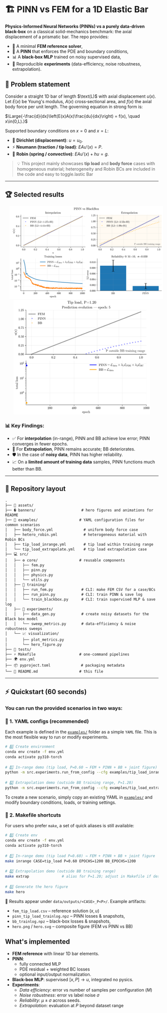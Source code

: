 # 🏗️ PINN vs FEM for a 1D Elastic Bar

**Physics-Informed Neural Networks (PINNs) vs a purely data-driven black-box** on a classical solid-mechanics benchmark: the axial displacement of a prismatic bar. The repo provides:
- 🔧 A minimal **FEM reference solver**,
- 🧠 A **PINN** that enforces the PDE and boundary conditions,
- 📊 A **black-box MLP** trained on noisy supervised data,
- 🔬 Reproducible **experiments** (data-efficiency, noise robustness, extrapolation).

## 📐 Problem statement

Consider a straight 1D bar of length $\text(L)$ with axial displacement $u(x)$. Let $E(x)$ be Young's modulus, $A(x)$ cross‑sectional area, and $f(x)$ the axial body force per unit length. The governing equation in strong form is:


$\Large{-\frac{d}{dx}\left(E(x)A(x)\frac{du}{dx}\right) = f(x), \quad x\in(0,L).}$

Supported boundary conditions on $x=0$ and $x=L$:

- 📌 **Dirichlet (displacement)**: $u=u_0$.
- ⚡ **Neumann (traction / tip load)**: $EAu'(x)=P$.
- 🔗 **Robin (spring / convective)**: $EAu'(x)+hu = g$.

> 💡 This project mainly showcases **tip load** and **body force** cases with homogeneous material; heterogeneity and Robin BCs are included in the code and easy to toggle.lastic Bar
---

## 🏆 Selected results

<p align="center">
  <img src="banners/hero_full.png" width="619" alt="Hero figure — tip load (in-range & extrapolation)" hspace='15'>
  <img src="banners/anim_joint_extrap.gif" width="450" alt="Joint animation — predictions (top) + losses (bottom), tip load extrapolation P=1.20">
  <br/>
  <em></em>
</p>

### 📊 Key Findings:

- ✅ For **interpolation** (in-range), $\text{PINN}$ and $\text{BB}$ achieve low error; $\text{PINN}$ converges in fewer epochs.
- 🚀 For **Extrapolation**, $\text{PINN}$ remains accurate; $\text{BB}$ deteriorates.
- 🛡️ In the case of **noisy data**, $\text{PINN}$ has higher reliability.
- 📈 On a **limited amount of training data** samples, $\text{PINN}$ functions much better than $\text{BB}$.
---


## 📂 Repository layout

    .
    ├── 🎨 assets/
    ├── �️ banners/                     # hero figures and animations for README
    ├── 📝 examples/                   # YAML configuration files for common scenarios
    │   ├── body_force.yml              # uniform body force case
    │   ├── hetero_robin.yml            # heterogeneous material with Robin BCs
    │   ├── tip_load_inrange.yml        # tip load within training range
    │   └── tip_load_extrapolate.yml    # tip load extrapolation case
    ├── 💻 src/
    │   ├── ⚙️ core/                   # reusable components
    │   │   ├── fem.py
    │   │   ├── pinn.py
    │   │   ├── physics.py
    │   │   └── utils.py
    │   ├── 🚀 training/
    │   │   ├── run_fem.py             # CLI: make FEM CSV for a case/BCs
    │   │   ├── run_pinn.py            # CLI: train PINN & save log
    │   │   └── train_blackbox.py      # CLI: train supervised MLP & save log
    │   ├── 🔬 experiments/
    │   │   ├── data_gen.py            # create noisy datasets for the Black box model
    │   │   └── sweep_metrics.py       # data-efficiency & noise robustness sweeps
    │   └── 📈 visualization/
    │       ├── plot_metrics.py
    │       └── hero_figure.py
    ├── 🧪 tests/
    ├── ⚡ Makefile                    # one-command pipelines
    ├── 🌍 env.yml
    ├── 📦 pyproject.toml              # packaging metadata
    └── 📖 README.md                   # this file

---

## ⚡ Quickstart (60 seconds)
### You can run the provided scenarios in **two ways**:

### 🔹 1. YAML configs (recommended)
Each example is defined in the [`examples/`](examples/) folder as a simple `YAML` file.
This is the most flexible way to run or modify experiments.

```bash
# 0️⃣ Create environment
conda env create -f env.yml
conda activate py310-torch

# 1️⃣ In-range demo (tip load, P=0.60 → FEM + PINN + BB + joint figure)
python -m src.experiments.run_from_config --cfg examples/tip_load_inrange.yaml

# 2️⃣ Extrapolation demo (outside BB training range, P=1.20)
python -m src.experiments.run_from_config --cfg examples/tip_load_extrap.yaml
```

To create a new scenario, simply copy an existing YAML in [`examples/`](examples/) and modify boundary conditions, loads, or training settings.

### 🔹 2. Makefile shortcuts

For users who prefer `make`, a set of quick aliases is still available:

```bash
# 0️⃣ Create env
conda env create -f env.yml
conda activate py310-torch

# 1️⃣ In-range demo (tip load P=0.60) → FEM + PINN + BB + joint figure
make inrange CASE=tip_load P=0.60 EPOCHS=1200 BB_EPOCHS=1200

# 2️⃣ Extrapolation demo (outside BB training range)
make extrap               # alias for P=1.20; adjust in Makefile if desired

# 3️⃣ Generate the hero figure
make hero
  ```

📁 Results appear under `data/outputs/<CASE>_P<P>/`. Example artifacts:
- `fem_tip_load.csv` – reference solution $(x,u)$
- `pinn_tip_load_trainlog.npz` – $\text{PINN}$ losses & snapshots,
- `bb_trainlog.npz` – black-box losses & snapshots,
- `hero.png` / `hero.svg` – composite figure ($\text{FEM}$ vs $\text{PINN}$ vs $\text{BB}$)

## What's implemented
- **FEM reference** with linear 1D bar elements.
- **PINN**:
  - fully connected MLP
  - PDE residual + weighted BC losses
  - optional input/output normalization.
- **Black-box MLP**: supervised $[x, P] \rightarrow u$, integrated no pysics.
- **Experiments**:
  - *Data efficiency*: error vs number of samples per configuration $(M)$
  - *Noise robustness*: error vs label noise $\sigma$
  - *Reliability*: $\mu \displaystyle \pm \sigma$ across seeds.
  - *Extrapolation*: evaluation at $P$ beyond dataset range
